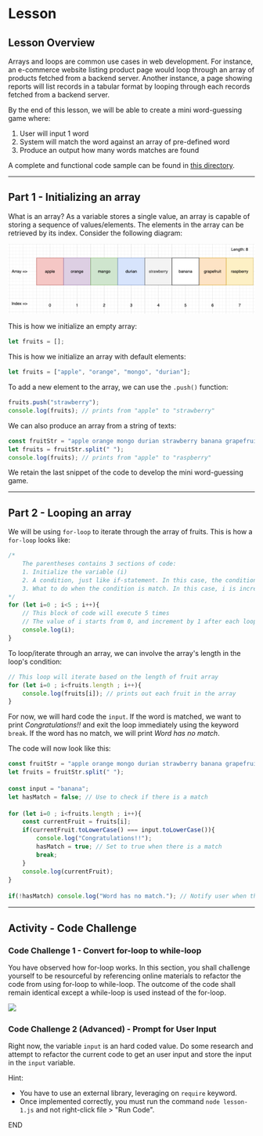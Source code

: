 # Lesson

## Lesson Overview

Arrays and loops are common use cases in web development. For instance, an e-commerce website listing product page would loop through an array of products fetched from a backend server. Another instance, a page showing reports will list records in a tabular format by looping through each records fetched from a backend server.

By the end of this lesson, we will be able to create a mini word-guessing game where:
1. User will input 1 word
2. System will match the word against an array of pre-defined word
3. Produce an output how many words matches are found

A complete and functional code sample can be found in [this directory](./src/lesson).

---

## Part 1 - Initializing an array

What is an array? As a variable stores a single value, an array is capable of storing a sequence of values/elements. The elements in the array can be retrieved by its index. Consider the following diagram:

<img src="./assets/array.png" />

This is how we initialize an empty array:

```js
let fruits = [];
```

This is how we initialize an array with default elements:

```js
let fruits = ["apple", "orange", "mongo", "durian"];
```

To add a new element to the array, we can use the `.push()` function:

```js
fruits.push("strawberry");
console.log(fruits); // prints from "apple" to "strawberry"
```

We can also produce an array from a string of texts:

```js
const fruitStr = "apple orange mongo durian strawberry banana grapefruit raspberry";
let fruits = fruitStr.split(" ");
console.log(fruits); // prints from "apple" to "raspberry"
```

We retain the last snippet of the code to develop the mini word-guessing game.

---

## Part 2 - Looping an array

We will be using `for-loop` to iterate through the array of fruits. This is how a `for-loop` looks like:

```js
/*
    The parentheses contains 3 sections of code:
    1. Initialize the variable (i)
    2. A condition, just like if-statement. In this case, the condition is whether i is less than 5.
    3. What to do when the condition is match. In this case, i is incremented by 1.
*/
for (let i=0 ; i<5 ; i++){
    // This block of code will execute 5 times
    // The value of i starts from 0, and increment by 1 after each loop
    console.log(i);
}
```

To loop/iterate through an array, we can involve the array's length in the loop's condition:

```js
// This loop will iterate based on the length of fruit array
for (let i=0 ; i<fruits.length ; i++){
    console.log(fruits[i]); // prints out each fruit in the array
}
```

For now, we will hard code the `input`. If the word is matched, we want to print *Congratulations!!* and exit the loop immediately using the keyword `break`. If the word has no match, we will print *Word has no match*.

The code will now look like this:

```js
const fruitStr = "apple orange mongo durian strawberry banana grapefruit raspberry";
let fruits = fruitStr.split(" ");

const input = "banana";
let hasMatch = false; // Use to check if there is a match

for (let i=0 ; i<fruits.length ; i++){
    const currentFruit = fruits[i];
    if(currentFruit.toLowerCase() === input.toLowerCase()){
        console.log("Congratulations!!");
        hasMatch = true; // Set to true when there is a match
        break;
    }
    console.log(currentFruit);
}

if(!hasMatch) console.log("Word has no match."); // Notify user when there is no match
```

---

## Activity - Code Challenge

### Code Challenge 1 - Convert for-loop to while-loop

You have observed how for-loop works. In this section, you shall challenge yourself to be resourceful by referencing online materials to refactor the code from using for-loop to while-loop. The outcome of the code shall remain identical except a while-loop is used instead of the for-loop.

<img src="https://static.wixstatic.com/media/c725c5_9339d0a0c9b043e0a6d2fa054eb9e4f8~mv2.jpg/v1/fill/w_640,h_404,al_c,q_80,usm_0.66_1.00_0.01,enc_auto/c725c5_9339d0a0c9b043e0a6d2fa054eb9e4f8~mv2.jpg" />

### Code Challenge 2 (Advanced) - Prompt for User Input

Right now, the variable `input` is an hard coded value. Do some research and attempt to refactor the current code to get an user input and store the input in the `input` variable.

Hint:
- You have to use an external library, leveraging on `require` keyword.
- Once implemented correctly, you must run the command `node lesson-1.js` and not right-click file > "Run Code".

END